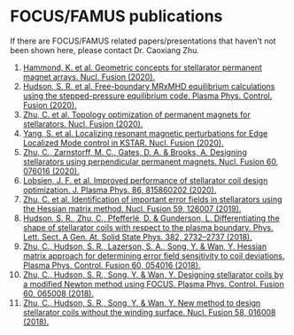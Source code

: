 # FOCUS/FAMUS publications

If there are FOCUS/FAMUS related papers/presentations that haven't not been shown here, please contact Dr. Caoxiang Zhu.

1. [Hammond, K. et al. Geometric concepts for stellarator permanent magnet arrays. Nucl. Fusion (2020).](https://doi.org/10.1088/1741-4326/aba8dc)
2. [Hudson, S. R. et al. Free-boundary MRxMHD equilibrium calculations using the stepped-pressure equilibrium code. Plasma Phys. Control. Fusion (2020).](https://doi.org/10.1088/1361-6587/ab9a61)
3. [Zhu, C. et al. Topology optimization of permanent magnets for stellarators. Nucl. Fusion (2020).](https://doi.org/10.1088/1741-4326/aba453)
4. [Yang, S. et al. Localizing resonant magnetic perturbations for Edge Localized Mode control in KSTAR. Nucl. Fusion (2020).](https://doi.org/10.1088/1741-4326/aba1cf)
5. [Zhu, C., Zarnstorff, M. C., Gates, D. A. & Brooks, A. Designing stellarators using perpendicular permanent magnets. Nucl. Fusion 60, 076016 (2020).](https://doi.org/10.1088/1361-6587/aab8c2)
6. [Lobsien, J. F. et al. Improved performance of stellarator coil design optimization. J. Plasma Phys. 86, 815860202 (2020).](https://doi.org/10.1017/S0022377820000227)
7. [Zhu, C. et al. Identification of important error fields in stellarators using the Hessian matrix method. Nucl. Fusion 59, 126007 (2019).](https://doi.org/10.1088/1741-4326/ab3a7c)
8. [Hudson, S. R., Zhu, C., Pfefferlé, D. & Gunderson, L. Differentiating the shape of stellarator coils with respect to the plasma boundary. Phys. Lett. Sect. A Gen. At. Solid State Phys. 382, 2732–2737 (2018).](https://doi.org/10.1016/j.physleta.2018.07.016)
9. [Zhu, C., Hudson, S. R., Lazerson, S. A., Song, Y. & Wan, Y. Hessian matrix approach for determining error field sensitivity to coil deviations. Plasma Phys. Control. Fusion 60, 054016 (2018).](https://doi.org/10.1088/1361-6587/aab6cb)
10. [Zhu, C., Hudson, S. R., Song, Y. & Wan, Y. Designing stellarator coils by a modified Newton method using FOCUS. Plasma Phys. Control. Fusion 60, 065008 (2018).](https://doi.org/10.1088/1361-6587/aab8c2)
11. [Zhu, C., Hudson, S. R., Song, Y. & Wan, Y. New method to design stellarator coils without the winding surface. Nucl. Fusion 58, 016008 (2018).](https://doi.org/10.1088/1741-4326/aa8e0a)
